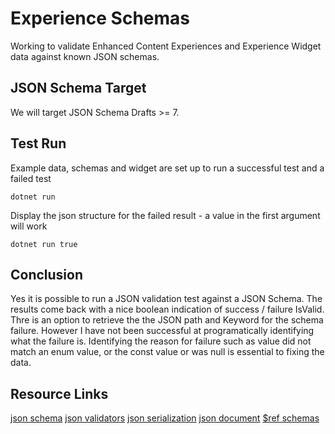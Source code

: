 # Experience Schemas
Working to validate Enhanced Content Experiences and Experience Widget data against known JSON schemas.

## JSON Schema Target
We will target JSON Schema Drafts >= 7.

## Test Run
Example data, schemas and widget are set up to run a successful test and a failed test
```
dotnet run
```
Display the json structure for the failed result - a value in the first argument will work
```
dotnet run true
```

## Conclusion
Yes it is possible to run a JSON validation test against a JSON Schema.  The results come back with a nice boolean indication of success / failure   IsValid.   Thre is an option to retrieve the the JSON path and Keyword for the schema failure.  However I have not been successful at programatically identifying what the failure is.  Identifying the reason for failure such as value did not match an enum value, or the const value or was null is essential to fixing the data.


## Resource Links
[json schema](https://json-schema.org/)
[json validators](https://json-schema.org/implementations.html#validator-dotnet)
[json serialization](https://docs.microsoft.com/en-us/dotnet/standard/serialization/system-text-json-how-to?pivots=dotnet-5-0)
[json document](https://docs.microsoft.com/en-us/dotnet/api/system.text.json.jsondocument?view=net-5.0)
[$ref schemas](https://gregsdennis.github.io/json-everything/usage/schema-references.html?q=ref)

